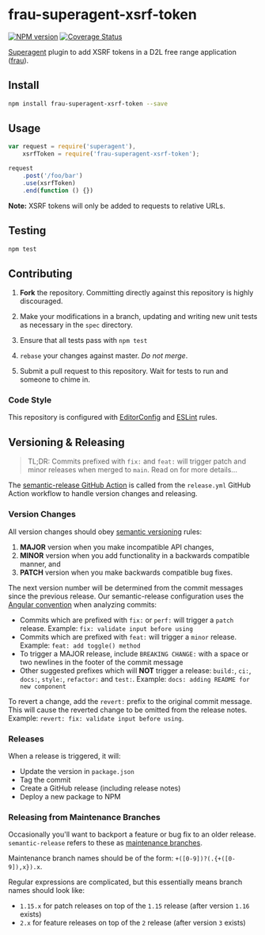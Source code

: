 # frau-superagent-xsrf-token

[![NPM version][npm-image]][npm-url]
[![Coverage Status][coverage-image]][coverage-url]

[Superagent][superagent] plugin to add XSRF tokens in a D2L free range
application ([frau](https://www.npmjs.com/browse/keyword/frau)).

## Install
```sh
npm install frau-superagent-xsrf-token --save
```

## Usage
```js
var request = require('superagent'),
	xsrfToken = require('frau-superagent-xsrf-token');

request
	.post('/foo/bar')
	.use(xsrfToken)
	.end(function () {})
```

__Note:__ XSRF tokens will only be added to requests to relative URLs.

## Testing

```bash
npm test
```


## Contributing

1. **Fork** the repository. Committing directly against this repository is
   highly discouraged.

2. Make your modifications in a branch, updating and writing new unit tests
   as necessary in the `spec` directory.

3. Ensure that all tests pass with `npm test`

4. `rebase` your changes against master. *Do not merge*.

5. Submit a pull request to this repository. Wait for tests to run and someone
   to chime in.

### Code Style

This repository is configured with [EditorConfig][EditorConfig] and
[ESLint][ESLint] rules.

## Versioning & Releasing

> TL;DR: Commits prefixed with `fix:` and `feat:` will trigger patch and minor releases when merged to `main`. Read on for more details...

The [semantic-release GitHub Action](https://github.com/BrightspaceUI/actions/tree/main/semantic-release) is called from the `release.yml` GitHub Action workflow to handle version changes and releasing.

### Version Changes

All version changes should obey [semantic versioning](https://semver.org/) rules:
1. **MAJOR** version when you make incompatible API changes,
2. **MINOR** version when you add functionality in a backwards compatible manner, and
3. **PATCH** version when you make backwards compatible bug fixes.

The next version number will be determined from the commit messages since the previous release. Our semantic-release configuration uses the [Angular convention](https://github.com/conventional-changelog/conventional-changelog/tree/master/packages/conventional-changelog-angular) when analyzing commits:
* Commits which are prefixed with `fix:` or `perf:` will trigger a `patch` release. Example: `fix: validate input before using`
* Commits which are prefixed with `feat:` will trigger a `minor` release. Example: `feat: add toggle() method`
* To trigger a MAJOR release, include `BREAKING CHANGE:` with a space or two newlines in the footer of the commit message
* Other suggested prefixes which will **NOT** trigger a release: `build:`, `ci:`, `docs:`, `style:`, `refactor:` and `test:`. Example: `docs: adding README for new component`

To revert a change, add the `revert:` prefix to the original commit message. This will cause the reverted change to be omitted from the release notes. Example: `revert: fix: validate input before using`.

### Releases

When a release is triggered, it will:
* Update the version in `package.json`
* Tag the commit
* Create a GitHub release (including release notes)
* Deploy a new package to NPM

### Releasing from Maintenance Branches

Occasionally you'll want to backport a feature or bug fix to an older release. `semantic-release` refers to these as [maintenance branches](https://semantic-release.gitbook.io/semantic-release/usage/workflow-configuration#maintenance-branches).

Maintenance branch names should be of the form: `+([0-9])?(.{+([0-9]),x}).x`.

Regular expressions are complicated, but this essentially means branch names should look like:
* `1.15.x` for patch releases on top of the `1.15` release (after version `1.16` exists)
* `2.x` for feature releases on top of the `2` release (after version `3` exists)

[npm-url]: https://www.npmjs.org/package/frau-superagent-xsrf-token
[npm-image]: https://img.shields.io/npm/v/frau-superagent-xsrf-token.svg
[coverage-url]: https://coveralls.io/r/Brightspace/frau-superagent-xsrf-token?branch=master
[coverage-image]: https://img.shields.io/coveralls/Brightspace/frau-superagent-xsrf-token.svg

[superagent]: https://visionmedia.github.io/superagent/

[EditorConfig]: http://editorconfig.org/
[ESLint]: http://eslint.org
